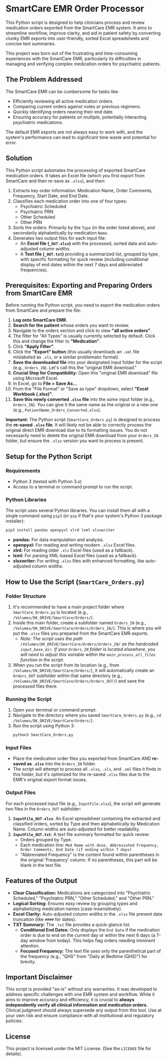# SmartCare EMR Order Processor

This Python script is designed to help clinicians process and review medication orders exported from the SmartCare EMR system. It aims to streamline workflow, improve clarity, and aid in patient safety by converting clunky EMR exports into user-friendly, sorted Excel spreadsheets and concise text summaries.

This project was born out of the frustrating and time-consuming experiences with the SmartCare EMR, particularly its difficulties in managing and verifying complex medication orders for psychiatric patients.

## The Problem Addressed

The SmartCare EMR can be cumbersome for tasks like:
* Efficiently reviewing all active medication orders.
* Comparing current orders against notes or previous regimens.
* Quickly identifying orders nearing their end date.
* Ensuring accuracy for patients on multiple, potentially interacting psychiatric medications.

The default EMR exports are not always easy to work with, and the system's performance can lead to significant time waste and potential for error.

## Solution

This Python script automates the processing of exported SmartCare medication orders. It takes an Excel file (which you first export from SmartCare and then re-save as `.xlsx`), and then:
1.  Extracts key order information: Medication Name, Order Comments, Frequency, Start Date, and End Date.
2.  Classifies each medication order into one of four types:
    * Psychiatric Scheduled
    * Psychiatric PRN
    * Other Scheduled
    * Other PRN
3.  Sorts the orders: Primarily by the `Type` (in the order listed above), and secondarily alphabetically by medication `Name`.
4.  Generates two output files for each input file:
    * An **Excel file (`_OUT.xlsx`)** with the processed, sorted data and auto-adjusted column widths.
    * A **Text file (`_OUT.txt`)** providing a summarized list, grouped by type, with specific formatting for quick review (including conditional display of end dates within the next 7 days and abbreviated frequencies).

## Prerequisites: Exporting and Preparing Orders from SmartCare EMR

Before running the Python script, you need to export the medication orders from SmartCare and prepare the file:

1.  **Log onto SmartCare EMR.**
2.  **Search for the patient** whose orders you want to review.
3.  Navigate to the orders section and click to view **"all active orders"**.
4.  The filter for "All Types" is usually currently selected by default. Click this and change the filter to **"Medication"**.
5.  Click **"Apply Filter"**.
6.  Click the **"Export" button** (this usually downloads an `.xml` file mislabeled as `.xls`, or a similar problematic format).
7.  **Save the downloaded file** into your designated input folder for the script (e.g., `Orders_IN`). Let's call this the "original EMR download."
8.  **Crucial Step for Compatibility:** Open this "original EMR download" file using Microsoft Excel.
9.  In Excel, go to **File > Save As...**
10. From the "File Format" or "Save as type" dropdown, select **"Excel Workbook (.xlsx)"**.
11. **Save this newly converted `.xlsx` file** into the *same* input folder (e.g., `Orders_IN`). You can give it the same name as the original or a new one (e.g., `PatientName_Orders_Converted.xlsx`).

**Important:** The Python script (`SmartCare_Orders.py`) is designed to process the **re-saved `.xlsx` file**. It will likely not be able to correctly process the original direct EMR download due to its formatting issues. You do not necessarily need to delete the original EMR download from your `Orders_IN` folder, but ensure the `.xlsx` version you want to process is present.

## Setup for the Python Script

### Requirements
* Python 3 (tested with Python 3.x)
* Access to a terminal or command prompt to run the script.

### Python Libraries
The script uses several Python libraries. You can install them all with a single command using `pip3` (or `pip` if that's your system's Python 3 package installer):

```bash
pip3 install pandas openpyxl xlrd lxml xlsxwriter
````

  * **pandas:** For data manipulation and analysis.
  * **openpyxl:** For reading and writing modern `.xlsx` Excel files.
  * **xlrd:** For reading older `.xls` Excel files (used as a fallback).
  * **lxml:** For parsing XML-based Excel files (used as a fallback).
  * **xlsxwriter:** For writing `.xlsx` files with enhanced formatting, like auto-adjusted column widths.

## How to Use the Script (`SmartCare_Orders.py`)

### Folder Structure

1.  It's recommended to have a main project folder where `SmartCare_Orders.py` is located (e.g., `/Volumes/DK_DRIVE/SmartCare/Orders/`).
2.  Inside this main folder, create a subfolder named `Orders_IN` (e.g., `/Volumes/DK_DRIVE/SmartCare/Orders/Orders_IN/`). This is where you will put the `.xlsx` files you prepared from the SmartCare EMR exports.
      * *Note: The script uses the path `/Volumes/DK_DRIVE/SmartCare/Orders/Orders_IN/` as the hardcoded `input_base_dir`. If your `Orders_IN` folder is located elsewhere, you will need to adjust this variable within the `main_process_all_files` function in the script.*
3.  When you run the script from its location (e.g., from `/Volumes/DK_DRIVE/SmartCare/Orders/`), it will automatically create an `Orders_OUT` subfolder within that same directory (e.g., `/Volumes/DK_DRIVE/SmartCare/Orders/Orders_OUT/`) and save the processed files there.

### Running the Script

1.  Open your terminal or command prompt.
2.  Navigate to the directory where you saved `SmartCare_Orders.py` (e.g., `cd /Volumes/DK_DRIVE/SmartCare/Orders/`).
3.  Run the script using Python 3:
    ```bash
    python3 SmartCare_Orders.py
    ```

### Input Files

  * Place the medication order files you exported from SmartCare AND **re-saved as `.xlsx`** into the `Orders_IN` folder.
  * The script will attempt to process all `.xlsx`, `.xls`, and `.xml` files it finds in this folder, but it's optimized for the re-saved `.xlsx` files due to the EMR's original export format issues.

### Output Files

For each processed input file (e.g., `InputFile.xlsx`), the script will generate two files in the `Orders_OUT` subfolder:

1.  **`InputFile_OUT.xlsx`**: An Excel spreadsheet containing the extracted and classified orders, sorted by Type and then alphabetically by Medication Name. Column widths are auto-adjusted for better readability.
2.  **`InputFile_OUT.txt`**: A text file summary formatted for quick review:
      * Orders grouped by Type.
      * Each medication line: `Med Name with dose, Abbreviated Frequency, Order Comments, End Date (if ending within 7 days)`
      * "Abbreviated Frequency" is the content found within parentheses in the original 'Frequency' column. If no parentheses, this part will be blank in the text file.

## Features of the Output

  * **Clear Classification:** Medications are categorized into "Psychiatric Scheduled," "Psychiatric PRN," "Other Scheduled," and "Other PRN."
  * **Logical Sorting:** Ensures easy review by grouping types and alphabetizing medication names (case-insensitively).
  * **Excel Clarity:** Auto-adjusted column widths in the `.xlsx` file prevent data truncation (like `####` for dates).
  * **TXT Summary:** The `.txt` file provides a quick-glance list.
      * **Conditional End Dates:** Only displays the `End Date` if the medication order is due to end on the current day or within the next 6 days (a 7-day window from today). This helps flag orders needing imminent attention.
      * **Focused Frequency:** The text file uses only the parenthetical part of the frequency (e.g., "QHS" from "Daily at Bedtime (QHS)") for brevity.

## Important Disclaimer

This script is provided "as-is" without any warranties. It was developed to address specific challenges with one EMR system and workflow. While it aims to improve accuracy and efficiency, it is crucial to **always independently verify all clinical information and medication orders.** Clinical judgment should always supersede any output from this tool. Use at your own risk and ensure compliance with all institutional and regulatory policies.

## License

This project is licensed under the MIT License. (See the `LICENSE` file for details).

```
